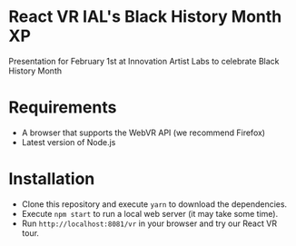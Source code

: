 # React VR IAL's Black History Month XP
Presentation for February 1st at Innovation Artist Labs to celebrate Black History Month

# Requirements
- A browser that supports the WebVR API (we recommend Firefox)
- Latest version of Node.js

# Installation
- Clone this repository and execute `yarn` to download the dependencies.
- Execute `npm start` to run a local web server (it may take some time).
- Run `http://localhost:8081/vr` in your browser and try our React VR tour.
